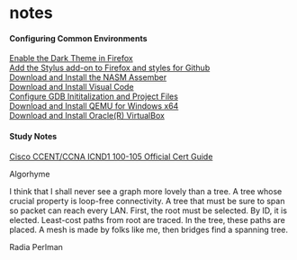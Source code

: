 # notes
#### Configuring Common Environments
  [Enable the Dark Theme in Firefox](FIREFOX.md)  
  [Add the Stylus add-on to Firefox and styles for Github](STYLUS.md)  
  [Download and Install the NASM Assember](NASM.md)  
  [Download and Install Visual Code](CODE.md)  
  [Configure GDB Inititalization and Project Files](GDB.md)  
  [Download and Install QEMU for Windows x64](QEMU.md)  
  [Download and Install Oracle(R) VirtualBox](VBOX.md)  

#### Study Notes
  [Cisco CCENT/CCNA ICND1 100-105 Official Cert Guide](CCENT.md)  


Algorhyme

I think that I shall never see
a graph more lovely than a tree.
A tree whose crucial property
is loop-free connectivity.
A tree that must be sure to span
so packet can reach every LAN.
First, the root must be selected.
By ID, it is elected.
Least-cost paths from root are traced.
In the tree, these paths are placed.
A mesh is made by folks like me,
then bridges find a spanning tree.

Radia Perlman
